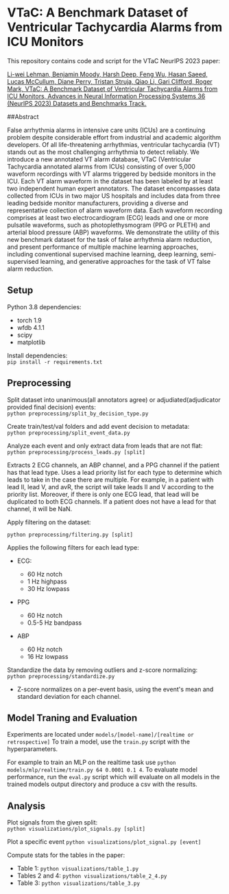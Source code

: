 # VTaC: A Benchmark Dataset of Ventricular Tachycardia Alarms from ICU Monitors

This repository contains code and script for the VTaC NeurIPS 2023 paper: 

[Li-wei Lehman, Benjamin Moody, Harsh Deep, Feng Wu, Hasan Saeed, Lucas McCullum, Diane Perry, Tristan Struja, Qiao Li, Gari Clifford, Roger Mark, VTaC: A Benchmark Dataset of Ventricular Tachycardia Alarms from ICU Monitors,  Advances in Neural Information Processing Systems 36 (NeurIPS 2023) Datasets and Benchmarks Track. ](https://proceedings.neurips.cc/paper_files/paper/2023/hash/7a53bf4e02022aad32a4019d41b3b476-Abstract-Datasets_and_Benchmarks.html) 

##Abstract

False arrhythmia alarms in intensive care units (ICUs) are a continuing problem despite considerable effort from industrial and academic algorithm developers. Of all life-threatening arrhythmias, ventricular tachycardia (VT) stands out as the most challenging arrhythmia to detect reliably. We introduce a new annotated VT alarm database, VTaC (Ventricular Tachycardia annotated alarms from ICUs) consisting of over 5,000 waveform recordings with VT alarms triggered by bedside monitors in the ICU. Each VT alarm waveform in the dataset has been labeled by at least two independent human expert annotators. The dataset encompasses data collected from ICUs in two major US hospitals and includes data from three leading bedside monitor manufacturers, providing a diverse and representative collection of alarm waveform data. Each waveform recording comprises at least two electrocardiogram (ECG) leads and one or more pulsatile waveforms, such as photoplethysmogram (PPG or PLETH) and arterial blood pressure (ABP) waveforms. We demonstrate the utility of this new benchmark dataset for the task of false arrhythmia alarm reduction, and present performance of multiple machine learning approaches, including conventional supervised machine learning, deep learning, semi-supervised learning, and generative approaches for the task of VT false alarm reduction.


## Setup

Python 3.8 dependencies:
 - torch 1.9
 - wfdb 4.1.1
 - scipy
 - matplotlib

Install dependencies:\
`pip install -r requirements.txt`

## Preprocessing

Split dataset into unanimous(all annotators agree) or adjudiated(adjudicator provided final decision) events:\
`python preprocessing/split_by_decision_type.py`

Create train/test/val folders and add event decision to metadata:\
`python preprocessing/split_event_data.py`

Analyze each event and only extract data from leads that are not flat:\
`python preprocessing/process_leads.py [split]`

Extracts 2 ECG channels, an ABP channel, and a PPG channel if the patient has that lead type. Uses a lead priority list for each type to determine which leads to take in the case there are multiple. For example, in a patient with lead II, lead V, and avR, the script will take leads II and V according to the priority list. Moreover, if there is only one ECG lead, that lead will be duplicated to both ECG channels. If a patient does not have a lead for that channel, it will be NaN.

Apply filtering on the dataset:

`python preprocessing/filtering.py [split]`

Applies the following filters for each lead type:
- ECG:
    - 60 Hz notch
    - 1 Hz highpass
    - 30 Hz lowpass
- PPG
    - 60 Hz notch
    - 0.5-5 Hz bandpass

- ABP
    - 60 Hz notch
    - 16 Hz lowpass

Standardize the data by removing outliers and z-score normalizing:\
`python preprocessing/standardize.py`

 - Z-score normalizes on a per-event basis, using the event's mean and standard deviation for each channel.

## Model Traning and Evaluation
Experiments are located under `models/[model-name]/[realtime or retrospective]`
To train a model, use the `train.py` script with the hyperparameters.

For example to train an MLP on the realtime task use `python models/mlp/realtime/train.py 64 0.0001 0.1 4`. To evaluate model performance, run the `eval.py` script which will evaluate on all models in the trained models output directory and produce a csv with the results. 


## Analysis
Plot signals from the given split:\
`python visualizations/plot_signals.py [split]`

Plot a specific event
`python visualizations/plot_signal.py [event]`

Compute stats for the tables in the paper:
- Table 1: `python visualizations/table_1.py`
- Tables 2 and 4: `python visualizations/table_2_4.py`
- Table 3: `python visualizations/table_3.py` 
